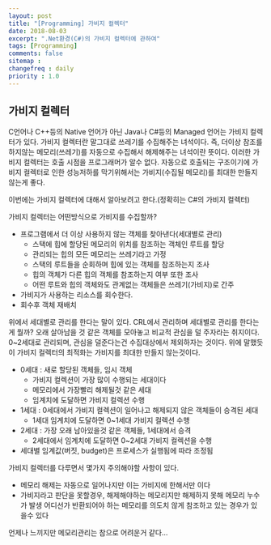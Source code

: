 ```yaml
---
layout: post
title: "[Programming] 가비지 컬렉터"
date: 2018-08-03
excerpt: ".Net환경(C#)의 가비지 컬렉터에 관하여"
tags: [Programming]
comments: false
sitemap :
changefreq : daily
priority : 1.0
---
```


## 가비지 컬렉터

C언어나 C++등의 Native 언어가 아닌 Java나 C#등의 Managed 언어는 가비지 컬렉터가 있다.
가비지 컬렉터란 말그대로 쓰레기를 수집해주는 녀석이다.
즉, 더이상 참조를 하지않는 메모리(쓰레기)를 자동으로 수집해서 해제해주는 녀석이란 뜻이다.
이러한 가비지 컬렉터는 호출 시점을 프로그래머가 알수 없다. 자동으로 호출되는 구조이기에
가비지 컬렉터로 인한 성능저하를 막기위해서는 가비지(수집될 메모리)를 최대한 만들지 않는게
좋다.

이번에는 가비지 컬렉터에 대해서 알아보려고 한다.(정확히는 C#의 가비지 컬렉터)

가비지 컬렉터는 어떤방식으로 가비지를 수집할까?

  * 프로그램에서 더 이상 사용하지 않는 객체를 찾아낸다(세대별로 관리)
    * 스택에 힙에 할당된 메모리의 위치를 참조하는 객체인 루트를 할당
    * 관리되는 힙의 모든 메모리는 쓰레기라고 가정
    * 스택의 루트들을 순회하며 힙에 있는 객체를 참조하는지 조사
    * 힙의 객체가 다른 힙의 객체를 참조하는지 여부 또한 조사
    * 어떤 루트와 힙의 객체와도 관계없는 객체들은 쓰레기(가비지)로 간주
  * 가비지가 사용하는 리소스를 회수한다.
  * 회수후 객체 재배치

위에서 세대별로 관리를 한다는 말이 있다. CRL에서 관리하며 세대별로 관리를 한다는게 뭘까?
오래 살아남을 것 같은 객체를 모아놓고 비교적 관심을 덜 주자라는 취지이다.
0~2세대로 관리되며, 관심을 덜준다는건 수집대상에서 제외하자는 것이다. 위에 말했듯이
가비지 컬렉터의 최적화는 가비지를 최대한 만들지 않는것이다.  

  * 0세대 : 새로 할당된 객체들, 임시 객체
    * 가비지 컬렉션이 가장 많이 수행되는 세대이다
    * 메모리에서 가장빨리 해제될것 같은 세대
    * 임계치에 도달하면 가비지 컬렉션 수행
  * 1세대 : 0세대에서 가비지 컬렉션이 일어나고 해제되지 않은 객체들이 승격된 세대
    * 1세대 임계치에 도달하면 0~1세대 가비지 컬렉션 수행
  * 2세대 : 가장 오래 남아있을것 같은 객체들, 1세대에서 승격
    * 2세대에서 임계치에 도달하면 0~2세대 가비지 컬렉션을 수행
  * 세대별 임계값(버짓, budget)은 프로세스가 실행됨에 따라 조정됨

가비지 컬렉터를 다루면서 몇가지 주의해야할 사항이 있다.
  * 메모리 해제는 자동으로 일어나지만 이는 가비지에 한해서만 이다
  * 가비지라고 판단을 못할경우, 해제해야하는 메모리지만 해제하지 못해 메모리 누수가 발생
  어디선가 반환되어야 하는 메모리를 의도치 않게 참조하고 있는 경우가 있을수 있다

언제나 느끼지만 메모리관리는 참으로 어려운거 같다...
